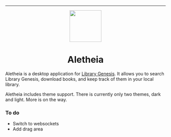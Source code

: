 
***
<sub>
<p align='center'><img  src="https://raw.githubusercontent.com/onurhanak/aletheia/master/public/image/logo.svg" height="100" width="auto"></p>
</sub>
<h1 align="center">Aletheia</h1>

Aletheia is a desktop application for <a href='https://libgen.is'>Library Genesis</a>. It allows you to search Library Genesis, download books, and keep track of them in your local library. 

Aletheia includes theme support. There is currently only two themes, dark and light. More is on the way. 

### To do

- Switch to websockets
- Add drag area
